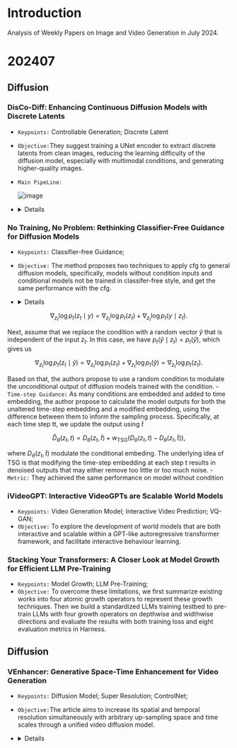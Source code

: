 # Introduction
Analysis of Weekly Papers on Image and Video Generation in July 2024.

# 202407

## Diffusion

### DisCo-Diff: Enhancing Continuous Diffusion Models with Discrete Latents
- `Keypoints:`  Controllable Generation; Discrete Latent
- `Objective:`They suggest training a UNet encoder to extract discrete latents from clean images, reducing the learning difficulty of the diffusion model, especially with multimodal conditions, and generating higher-quality images.

- `Main PipeLine:`

  
    ![image](https://github.com/user-attachments/assets/7c754699-0d5d-4e19-988c-c3f67696f3a4)
-   <details>
    <summary>Details</summary>

    - `Method:` The diffusion model learns to map multiple conditions to 2D images, which is challenging. The authors propose using a tokenizer and codebook as priors for generation. Training occurs in two stages: first, the tokenizer is trained with the diffusion UNet using ground truth images; second, an autoregressive model generates tokens from the codebook. During inference, tokens are sampled from the codebook and generated autoregressively. Those tokens will be input into the diffusion model to generate images as a condition.

</details>

### No Training, No Problem: Rethinking Classifier-Free Guidance for Diffusion Models
- `Keypoints:` Classifier-free Guidance;
- `Objective:` The method proposes two techniques to apply cfg to general diffusion models, specifically, models without condition inputs and conditional models not be trained in classifer-free style, and get the same performance with the cfg. 

-   <details>
    <summary>Details</summary>

    - `Method:` The author proposes two techniques. 
        - `Independent Condition Guidance: `
During the training process of classifier-free models, dropping conditions in a probability ratio is required. However, this increases the difficulty of learning. The authors propose to train the model with conditions throughout the process and use Independent Condition Guidance to obtain high-quality images similar to CFG. First, note that at each time step $`t`$, classifier-free guidance uses the conditional score $`\nabla_{z_t} \log p_t(z_t \mid y)`$ and the unconditional score $`\nabla_{z_t} \log p_t(z_t)`$ to guide the sampling process. Based on Bayes' theorem, we can write $`p_t(z_t \mid y) = \frac{p_t(y \mid z_t)p_t(z_t)}{p_t(y)}`$, which gives us
```math
\nabla_{z_t} \log p_t(z_t \mid y) = \nabla_{z_t} \log p_t(z_t) + \nabla_{z_t} \log p_t(y \mid z_t).
```
Next, assume that we replace the condition with a random vector $`\hat{y}`$ that is independent of the input $`z_t`$. In this case, we have $`p_t(\hat{y} \mid z_t) = p_t(\hat{y})`$, which gives us
```math
        \nabla_{z_t} \log p_t(z_t \mid \hat{y}) = \nabla_{z_t} \log p_t(z_t) + \nabla_{z_t} \log p_t(\hat{y}) = \nabla_{z_t} \log p_t(z_t).
```
Based on that, the authors propose to use a random condition to modulate the unconditional output of diffusion models trained with the condition.
        - `Time-step Guidance:`
         As many conditions are embedded and added to time embedding, the author propose to calculate the model outputs for both the unaltered time-step embedding and a modified embedding, using the difference between them to inform the sampling process. Specifically, at each time step tt, we update the output using $`\tilde{t}`$ 
```math
\hat{D}_{\theta}(z_t, t) = D_{\theta}(z_t, \tilde{t}) + w_{\text{TSG}} \left( D_{\theta}(z_t, t) - D_{\theta}(z_t, \tilde{t}) \right),
```
  where $`D_{\theta}(z_t, \tilde{t})`$ modulate the conditional embeding. The underlying idea of TSG is that modifying the time-step embedding at each step t results in denoised outputs that may either remove too little or too much noise.
    - `Metric:` They achieved the same performance on model without condition
</details>


### iVideoGPT: Interactive VideoGPTs are Scalable World Models 

- `Keypoints:` Video Generation Model; Interactive Video Prediction; VQ-GAN;
- `Objective:` To explore the development of world models that are both interactive and scalable within a GPT-like autoregressive transformer framework, and facilitate interactive behaviour learning.


### Stacking Your Transformers: A Closer Look at Model Growth for Efficient LLM Pre-Training
- `Keypoints:` Model Growth;  LLM Pre-Training;
- `Objective:` To overcome these limitations, we first summarize existing works into four atomic growth operators to represent these growth techniques. Then we build a standardized LLMs training testbed to pre-train LLMs with four growth operators on depthwise and widthwise directions and evaluate the results with both training loss and eight evaluation metrics in Harness.


## Diffusion

### VEnhancer: Generative Space-Time Enhancement for Video Generation
- `Keypoints:` Diffusion Model; Super Resolution; ControlNet;
- `Objective:`The article aims to increase its spatial and temporal resolution simultaneously with arbitrary up-sampling space and time scales through a unified video diffusion model.

-   <details>
    <summary>Details</summary>

    - `Method:` The researchers train a video ControlNet based on a pretrained diffusion model, using different low-resolution and low-frame-rate videos as conditions. Besides, they inject the scale of spaitial and temporal inot the ControlNet.

    - `Metric:` They surpasses existing state-of-the-art video super-resolution and space-time super-resolution methods in enhancing AIgenerated videos. They help exisiting open-source state-of-theart text-to-video method, VideoCrafter-2, reaches the top one in video generation benchmark – VBench. Their disadvantage is that they cannot support ultra-high resolutions, such as 4K.

</details>
